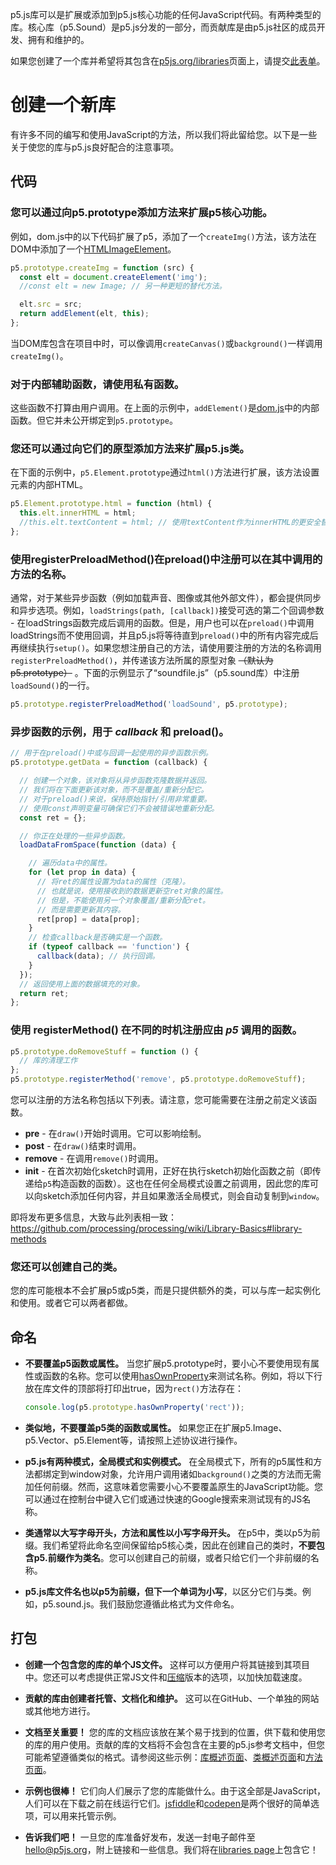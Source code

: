 p5.js库可以是扩展或添加到p5.js核心功能的任何JavaScript代码。有两种类型的库。核心库（p5.Sound）是p5.js分发的一部分，而贡献库是由p5.js社区的成员开发、拥有和维护的。

如果您创建了一个库并希望将其包含在[p5js.org/libraries](https://p5js.org/libraries)页面上，请提交[此表单](https://docs.google.com/forms/d/e/1FAIpQLSdWWb95cfvosaIFI7msA7XC5zOEVsNruaA5klN1jH95ESJVcw/viewform)。

# 创建一个新库

有许多不同的编写和使用JavaScript的方法，所以我们将此留给您。以下是一些关于使您的库与p5.js良好配合的注意事项。

## 代码

### 您可以通过向p5.prototype添加方法来扩展p5核心功能。
例如，dom.js中的以下代码扩展了p5，添加了一个`createImg()`方法，该方法在DOM中添加了一个[HTMLImageElement](https://developer.mozilla.org/en-US/docs/Web/API/HTMLImageElement)。

  ```js
  p5.prototype.createImg = function (src) {
    const elt = document.createElement('img');
    //const elt = new Image; // 另一种更短的替代方法。

    elt.src = src;
    return addElement(elt, this);
  };
  ```
  当DOM库包含在项目中时，可以像调用`createCanvas()`或`background()`一样调用`createImg()`。

### 对于内部辅助函数，请使用私有函数。
这些函数不打算由用户调用。在上面的示例中，`addElement()`是[dom.js](https://github.com/processing/p5.js/blob/main/src/dom/dom.js)中的内部函数。但它并未公开绑定到`p5.prototype`。

### 您还可以通过向它们的原型添加方法来扩展p5.js类。
在下面的示例中，`p5.Element.prototype`通过`html()`方法进行扩展，该方法设置元素的内部HTML。
  ```js
  p5.Element.prototype.html = function (html) {
    this.elt.innerHTML = html;
    //this.elt.textContent = html; // 使用textContent作为innerHTML的更安全替代方法。
  };
  ```
  
### 使用registerPreloadMethod()在preload()中注册可以在其中调用的方法的名称。

通常，对于某些异步函数（例如加载声音、图像或其他外部文件），都会提供同步和异步选项。例如，`loadStrings(path, [callback])`接受可选的第二个回调参数 - 在loadStrings函数完成后调用的函数。但是，用户也可以在`preload()`中调用loadStrings而不使用回调，并且p5.js将等待直到`preload()`中的所有内容完成后再继续执行`setup()`。如果您想注册自己的方法，请使用要注册的方法的名称调用`registerPreloadMethod()`，并传递该方法所属的原型对象 ~~（默认为p5.prototype）~~ 。下面的示例显示了“soundfile.js”（p5.sound库）中注册`loadSound()`的一行。

  ```js
  p5.prototype.registerPreloadMethod('loadSound', p5.prototype);
  ```

### 异步函数的示例，用于 _callback_ 和 **preload()**。
```js
// 用于在preload()中或与回调一起使用的异步函数示例。
p5.prototype.getData = function (callback) {

  // 创建一个对象，该对象将从异步函数克隆数据并返回。
  // 我们将在下面更新该对象，而不是覆盖/重新分配它。
  // 对于preload()来说，保持原始指针/引用非常重要。
  // 使用const声明变量可确保它们不会被错误地重新分配。
  const ret = {};

  // 你正在处理的一些异步函数。
  loadDataFromSpace(function (data) {

    // 遍历data中的属性。
    for (let prop in data) {
      // 将ret的属性设置为data的属性（克隆）。
      // 也就是说，使用接收到的数据更新空ret对象的属性。
      // 但是，不能使用另一个对象覆盖/重新分配ret。
      // 而是需要更新其内容。
      ret[prop] = data[prop];
    }
    // 检查callback是否确实是一个函数。
    if (typeof callback == 'function') {
      callback(data); // 执行回调。
    }
  });
  // 返回使用上面的数据填充的对象。
  return ret;
};
```
  
### 使用 **registerMethod()** 在不同的时机注册应由 _p5_ 调用的函数。

  ```js
  p5.prototype.doRemoveStuff = function () { 
    // 库的清理工作
  };
  p5.prototype.registerMethod('remove', p5.prototype.doRemoveStuff);
  ```
  
您可以注册的方法名称包括以下列表。请注意，您可能需要在注册之前定义该函数。

  * **pre** - 在`draw()`开始时调用。它可以影响绘制。
  * **post** - 在`draw()`结束时调用。
  * **remove** - 在调用`remove()`时调用。
  * **init** - 在首次初始化sketch时调用，正好在执行sketch初始化函数之前（即传递给`p5`构造函数的函数）。这也在任何全局模式设置之前调用，因此您的库可以向sketch添加任何内容，并且如果激活全局模式，则会自动复制到`window`。

即将发布更多信息，大致与此列表相一致：
https://github.com/processing/processing/wiki/Library-Basics#library-methods


### 您还可以创建自己的类。
您的库可能根本不会扩展p5或p5类，而是只提供额外的类，可以与库一起实例化和使用。或者它可以两者都做。

## 命名
* **不要覆盖p5函数或属性。** 当您扩展p5.prototype时，要小心不要使用现有属性或函数的名称。您可以使用[hasOwnProperty](https://developer.mozilla.org/en-US/docs/Web/JavaScript/Reference/Global_Objects/Object/hasOwnProperty)来测试名称。例如，将以下行放在库文件的顶部将打印出true，因为`rect()`方法存在：

  ```js
  console.log(p5.prototype.hasOwnProperty('rect'));
  ```

* **类似地，不要覆盖p5类的函数或属性。** 如果您正在扩展p5.Image、p5.Vector、p5.Element等，请按照上述协议进行操作。

* **p5.js有两种模式，全局模式和实例模式。** 在全局模式下，所有的p5属性和方法都绑定到window对象，允许用户调用诸如`background()`之类的方法而无需加任何前缀。然而，这意味着您需要小心不要覆盖原生的JavaScript功能。您可以通过在控制台中键入它们或通过快速的Google搜索来测试现有的JS名称。

* **类通常以大写字母开头，方法和属性以小写字母开头。** 在p5中，类以p5为前缀。我们希望将此命名空间保留给p5核心类，因此在创建自己的类时，**不要包含p5.前缀作为类名**。您可以创建自己的前缀，或者只给它们一个非前缀的名称。

* **p5.js库文件名也以p5为前缀，但下一个单词为小写**，以区分它们与类。例如，p5.sound.js。我们鼓励您遵循此格式为文件命名。


## 打包
* **创建一个包含您的库的单个JS文件。** 这样可以方便用户将其链接到其项目中。您还可以考虑提供正常JS文件和[压缩](http://jscompress.com/)版本的选项，以加快加载速度。

* **贡献的库由创建者托管、文档化和维护。** 这可以在GitHub、一个单独的网站或其他地方进行。

* **文档至关重要！** 您的库的文档应该放在某个易于找到的位置，供下载和使用您的库的用户使用。贡献的库的文档将不会包含在主要的p5.js参考文档中，但您可能希望遵循类似的格式。请参阅这些示例：[库概述页面](http://p5js.org/reference/#/libraries/p5.sound)、[类概述页面](http://p5js.org/reference/#/p5.Vector)和[方法页面](http://p5js.org/reference/#/p5/arc)。

* **示例也很棒！** 它们向人们展示了您的库能做什么。由于这全部是JavaScript，人们可以在下载之前在线运行它们。[jsfiddle](http://jsfiddle.net/)和[codepen](http://codepen.io)是两个很好的简单选项，可以用来托管示例。

* **告诉我们吧！** 一旦您的库准备好发布，发送一封电子邮件至[hello@p5js.org](mailto:hello@p5js.org)，附上链接和一些信息。我们将在[libraries page](http://p5js.org/libraries/)上包含它！
